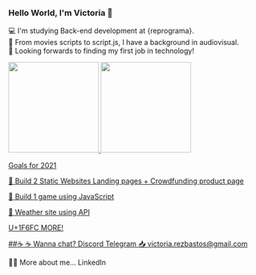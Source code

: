 ### Hello World, I'm Victoria 🙌

💻 I'm studying Back-end development at {reprograma}.  
🎥 From movies scripts to script.js, I have a background in audiovisual.  
🔎 Looking forwards to finding my first job in technology!  
 
 <div>
  <a href="https://github.com/VictoriaBastos">
  <img height="180em" src="https://github-readme-stats.vercel.app/api?username=VictoriaBastos&show_icons=true&theme=radical&include_all_commits=true&count_private=true"/>
  <img height="180em" src="https://github-readme-stats.vercel.app/api/top-langs/?username=VictoriaBastos&layout=compact&langs_count=7&theme=radical"/>
</div>

Goals for 2021

:dart: Build 2 Static Websites 
       Landing pages + Crowdfunding product page
       
:dart: Build 1 game using JavaScript

:dart: Weather site using API

       
U+1F6FC MORE!

##:coffee: ☕ Wanna chat? 
 Discord
 Telegram
 📥 victoria.rezbastos@gmail.com
 
👩🏾 More about me...
LinkedIn 



<!--
**VictoriaBastos/VictoriaBastos** is a ✨ _special_ ✨ repository because its `README.md` (this file) appears on your GitHub profile.

Here are some ideas to get you started:

- 🔭 I’m currently working on ...
- 🌱 I’m currently learning ...
- 👯 I’m looking to collaborate on ...
- 🤔 I’m looking for help with ...
- 💬 Ask me about ...
- 📫 How to reach me: ...
- 😄 Pronouns: ...
- ⚡ Fun fact: ...
-->
